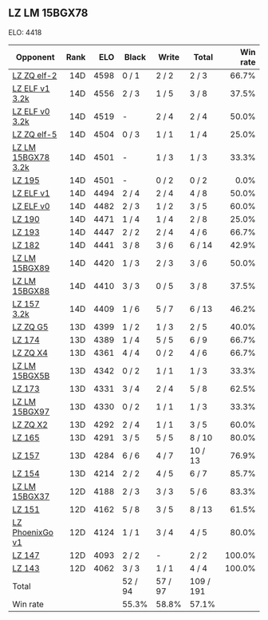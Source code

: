 ## LZ LM 15BGX78 ##

ELO: 4418

Opponent | Rank | ELO | Black | Write | Total | Win rate
---------|-----:|----:|-------|-------|-------|-------:
[LZ ZQ elf-2](LZ%20ZQ%20elf-2.md) | 14D | 4598 | 0 / 1 | 2 / 2 | 2 / 3 | 66.7%
[LZ ELF v1 3.2k](LZ%20ELF%20v1%203.2k.md) | 14D | 4556 | 2 / 3 | 1 / 5 | 3 / 8 | 37.5%
[LZ ELF v0 3.2k](LZ%20ELF%20v0%203.2k.md) | 14D | 4519 | - | 2 / 4 | 2 / 4 | 50.0%
[LZ ZQ elf-5](LZ%20ZQ%20elf-5.md) | 14D | 4504 | 0 / 3 | 1 / 1 | 1 / 4 | 25.0%
[LZ LM 15BGX78 3.2k](LZ%20LM%2015BGX78%203.2k.md) | 14D | 4501 | - | 1 / 3 | 1 / 3 | 33.3%
[LZ 195](LZ%20195.md) | 14D | 4501 | - | 0 / 2 | 0 / 2 | 0.0%
[LZ ELF v1](LZ%20ELF%20v1.md) | 14D | 4494 | 2 / 4 | 2 / 4 | 4 / 8 | 50.0%
[LZ ELF v0](LZ%20ELF%20v0.md) | 14D | 4482 | 2 / 3 | 1 / 2 | 3 / 5 | 60.0%
[LZ 190](LZ%20190.md) | 14D | 4471 | 1 / 4 | 1 / 4 | 2 / 8 | 25.0%
[LZ 193](LZ%20193.md) | 14D | 4447 | 2 / 2 | 2 / 4 | 4 / 6 | 66.7%
[LZ 182](LZ%20182.md) | 14D | 4441 | 3 / 8 | 3 / 6 | 6 / 14 | 42.9%
[LZ LM 15BGX89](LZ%20LM%2015BGX89.md) | 14D | 4420 | 1 / 3 | 2 / 3 | 3 / 6 | 50.0%
[LZ LM 15BGX88](LZ%20LM%2015BGX88.md) | 14D | 4410 | 3 / 3 | 0 / 5 | 3 / 8 | 37.5%
[LZ 157 3.2k](LZ%20157%203.2k.md) | 14D | 4409 | 1 / 6 | 5 / 7 | 6 / 13 | 46.2%
[LZ ZQ G5](LZ%20ZQ%20G5.md) | 13D | 4399 | 1 / 2 | 1 / 3 | 2 / 5 | 40.0%
[LZ 174](LZ%20174.md) | 13D | 4389 | 1 / 4 | 5 / 5 | 6 / 9 | 66.7%
[LZ ZQ X4](LZ%20ZQ%20X4.md) | 13D | 4361 | 4 / 4 | 0 / 2 | 4 / 6 | 66.7%
[LZ LM 15BGX5B](LZ%20LM%2015BGX5B.md) | 13D | 4342 | 0 / 2 | 1 / 1 | 1 / 3 | 33.3%
[LZ 173](LZ%20173.md) | 13D | 4331 | 3 / 4 | 2 / 4 | 5 / 8 | 62.5%
[LZ LM 15BGX97](LZ%20LM%2015BGX97.md) | 13D | 4330 | 0 / 2 | 1 / 1 | 1 / 3 | 33.3%
[LZ ZQ X2](LZ%20ZQ%20X2.md) | 13D | 4292 | 2 / 4 | 1 / 1 | 3 / 5 | 60.0%
[LZ 165](LZ%20165.md) | 13D | 4291 | 3 / 5 | 5 / 5 | 8 / 10 | 80.0%
[LZ 157](LZ%20157.md) | 13D | 4284 | 6 / 6 | 4 / 7 | 10 / 13 | 76.9%
[LZ 154](LZ%20154.md) | 13D | 4214 | 2 / 2 | 4 / 5 | 6 / 7 | 85.7%
[LZ LM 15BGX37](LZ%20LM%2015BGX37.md) | 12D | 4188 | 2 / 3 | 3 / 3 | 5 / 6 | 83.3%
[LZ 151](LZ%20151.md) | 12D | 4162 | 5 / 8 | 3 / 5 | 8 / 13 | 61.5%
[LZ PhoenixGo v1](LZ%20PhoenixGo%20v1.md) | 12D | 4124 | 1 / 1 | 3 / 4 | 4 / 5 | 80.0%
[LZ 147](LZ%20147.md) | 12D | 4093 | 2 / 2 | - | 2 / 2 | 100.0%
[LZ 143](LZ%20143.md) | 12D | 4062 | 3 / 3 | 1 / 1 | 4 / 4 | 100.0%
Total | | | 52 / 94 | 57 / 97 | 109 / 191 | 
Win rate| | | 55.3% | 58.8% | 57.1% | 
